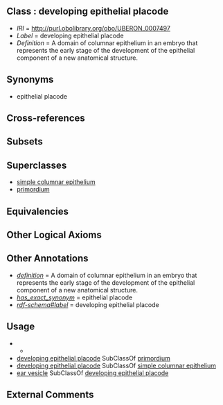 
## Class : developing epithelial placode

 * *IRI* = http://purl.obolibrary.org/obo/UBERON_0007497
 * *Label* = developing epithelial placode
 * *Definition* = A domain of columnar epithelium in an embryo that represents the early stage of the development of the epithelial component of a new anatomical structure.

## Synonyms

 * epithelial placode

## Cross-references


## Subsets


## Superclasses

 * [simple columnar epithelium](../../UBERON/85/UBERON_0000485.md)
 * [primordium](../../UBERON/48/UBERON_0001048.md)

## Equivalencies


## Other Logical Axioms


## Other Annotations

 * *[definition](../../IAO/15/IAO_0000115.md)* = A domain of columnar epithelium in an embryo that represents the early stage of the development of the epithelial component of a new anatomical structure.
 * *[has_exact_synonym](../../ym/oboInOwl#hasExactSynonym.md)* = epithelial placode
 * *[rdf-schema#label](../../el/rdf-schema#label.md)* = developing epithelial placode

## Usage

 * -
 * [developing epithelial placode](../../UBERON/97/UBERON_0007497.md) SubClassOf [primordium](../../UBERON/48/UBERON_0001048.md)
 * [developing epithelial placode](../../UBERON/97/UBERON_0007497.md) SubClassOf [simple columnar epithelium](../../UBERON/85/UBERON_0000485.md)
 * [ear vesicle](../../UBERON/51/UBERON_0003051.md) SubClassOf [developing epithelial placode](../../UBERON/97/UBERON_0007497.md)

## External Comments

